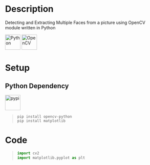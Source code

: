 # Description
Detecting and Extracting Multiple Faces from a picture using OpenCV module written in Python


<div align="left">
<img src="https://cdn.jsdelivr.net/gh/devicons/devicon@latest/icons/python/python-original.svg" height="50px" alt="Python" />  

<img src="https://cdn.jsdelivr.net/gh/devicons/devicon@latest/icons/opencv/opencv-original.svg" height="50px" alt="OpenCV" />
          
       
</div>


# Setup

## Python Dependency 
<img src="https://cdn.jsdelivr.net/gh/devicons/devicon@latest/icons/pypi/pypi-original.svg" height="50px" alt="pypi" />
          


> ``` console
> pip install opencv-python
> pip install matplotlib
> ```




# Code
> ``` python
> import cv2
> import matplotlib.pyplot as plt
> ```